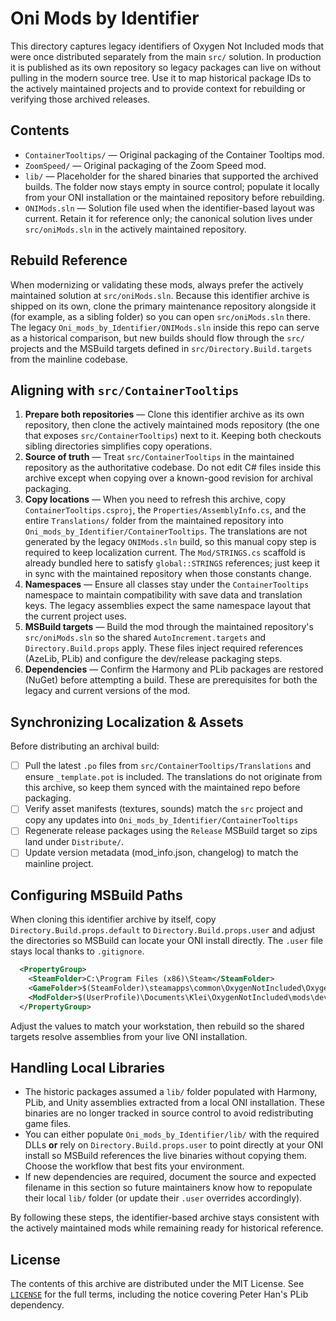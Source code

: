 # Oni Mods by Identifier

This directory captures legacy identifiers of Oxygen Not Included mods that were once distributed separately from the main `src/` solution. In production it is published as its own repository so legacy packages can live on without pulling in the modern source tree. Use it to map historical package IDs to the actively maintained projects and to provide context for rebuilding or verifying those archived releases.

## Contents
- `ContainerTooltips/` — Original packaging of the Container Tooltips mod.
- `ZoomSpeed/` — Original packaging of the Zoom Speed mod.
- `lib/` — Placeholder for the shared binaries that supported the archived builds. The folder now stays empty in source control;
  populate it locally from your ONI installation or the maintained repository before rebuilding.
- `ONIMods.sln` — Solution file used when the identifier-based layout was current. Retain it for reference only; the canonical solution lives under `src/oniMods.sln` in the actively maintained repository.

## Rebuild Reference
When modernizing or validating these mods, always prefer the actively maintained solution at `src/oniMods.sln`. Because this identifier archive is shipped on its own, clone the primary maintenance repository alongside it (for example, as a sibling folder) so you can open `src/oniMods.sln` there. The legacy `Oni_mods_by_Identifier/ONIMods.sln` inside this repo can serve as a historical comparison, but new builds should flow through the `src/` projects and the MSBuild targets defined in `src/Directory.Build.targets` from the mainline codebase.

## Aligning with `src/ContainerTooltips`
1. **Prepare both repositories** — Clone this identifier archive as its own repository, then clone the actively maintained mods repository (the one that exposes `src/ContainerTooltips`) next to it. Keeping both checkouts sibling directories simplifies copy operations.
2. **Source of truth** — Treat `src/ContainerTooltips` in the maintained repository as the authoritative codebase. Do not edit C# files inside this archive except when copying over a known-good revision for archival packaging.
3. **Copy locations** — When you need to refresh this archive, copy `ContainerTooltips.csproj`, the `Properties/AssemblyInfo.cs`, and the entire `Translations/` folder from the maintained repository into `Oni_mods_by_Identifier/ContainerTooltips`. The translations are not generated by the legacy `ONIMods.sln` build, so this manual copy step is required to keep localization current. The `Mod/STRINGS.cs` scaffold is already bundled here to satisfy `global::STRINGS` references; just keep it in sync with the maintained repository when those constants change.
4. **Namespaces** — Ensure all classes stay under the `ContainerTooltips` namespace to maintain compatibility with save data and translation keys. The legacy assemblies expect the same namespace layout that the current project uses.
5. **MSBuild targets** — Build the mod through the maintained repository's `src/oniMods.sln` so the shared `AutoIncrement.targets` and `Directory.Build.props` apply. These files inject required references (AzeLib, PLib) and configure the dev/release packaging steps.
6. **Dependencies** — Confirm the Harmony and PLib packages are restored (NuGet) before attempting a build. These are prerequisites for both the legacy and current versions of the mod.

## Synchronizing Localization & Assets
Before distributing an archival build:
- [ ] Pull the latest `.po` files from `src/ContainerTooltips/Translations` and ensure `_template.pot` is included. The translations do not originate from this archive, so keep them synced with the maintained repo before packaging.
- [ ] Verify asset manifests (textures, sounds) match the `src` project and copy any updates into `Oni_mods_by_Identifier/ContainerTooltips`
- [ ] Regenerate release packages using the `Release` MSBuild target so zips land under `Distribute/`.
- [ ] Update version metadata (mod_info.json, changelog) to match the mainline project.

## Configuring MSBuild Paths
When cloning this identifier archive by itself, copy `Directory.Build.props.default` to `Directory.Build.props.user` and adjust the directories so MSBuild can locate your ONI install directly. The `.user` file stays local thanks to `.gitignore`.

```xml
  <PropertyGroup>
    <SteamFolder>C:\Program Files (x86)\Steam</SteamFolder>
    <GameFolder>$(SteamFolder)\steamapps\common\OxygenNotIncluded\OxygenNotIncluded_Data\Managed</GameFolder>
    <ModFolder>$(UserProfile)\Documents\Klei\OxygenNotIncluded\mods\dev</ModFolder>
  </PropertyGroup>
```

Adjust the values to match your workstation, then rebuild so the shared targets resolve assemblies from your live ONI installation.

## Handling Local Libraries
- The historic packages assumed a `lib/` folder populated with Harmony, PLib, and Unity assemblies extracted from a local ONI installation. These binaries are no longer tracked in source control to avoid redistributing game files.
- You can either populate `Oni_mods_by_Identifier/lib/` with the required DLLs **or** rely on `Directory.Build.props.user` to point directly at your ONI install so MSBuild references the live binaries without copying them. Choose the workflow that best fits your environment.
- If new dependencies are required, document the source and expected filename in this section so future maintainers know how to repopulate their local `lib/` folder (or update their `.user` overrides accordingly).

By following these steps, the identifier-based archive stays consistent with the actively maintained mods while remaining ready for historical reference.

## License
The contents of this archive are distributed under the MIT License. See [`LICENSE`](./LICENSE) for the full terms, including the notice covering Peter Han's PLib dependency.
